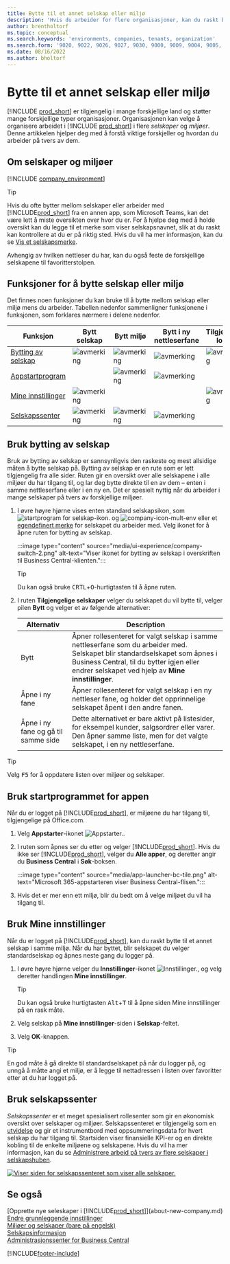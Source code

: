 ```yaml
---
title: Bytte til et annet selskap eller miljø
description: 'Hvis du arbeider for flere organisasjoner, kan du raskt bytte mellom miljøet og selskapene.'
author: brentholtorf
ms.topic: conceptual
ms.search.keywords: 'environments, companies, tenants, organization'
ms.search.form: '9020, 9022, 9026, 9027, 9030, 9000, 9009, 9004, 9005, 9024, 9006, 9007, 9010, 9016, 9017'
ms.date: 08/16/2022
ms.author: bholtorf
---
```


# <a name="switching-to-another-company-or-environment"></a><a name="switching-to-another-company-or-environment"></a>Bytte til et annet selskap eller miljø

[!INCLUDE [prod_short](includes/prod_short.md)] er tilgjengelig i mange forskjellige land og støtter mange forskjellige typer organisasjoner. Organisasjonen kan velge å organisere arbeidet i [!INCLUDE [prod_short](includes/prod_short.md)] i flere *selskaper* og *miljøer*. Denne artikkelen hjelper deg med å forstå viktige forskjeller og hvordan du arbeider på tvers av dem.

## <a name="about-companies-and-environments"></a><a name="about-companies-and-environments"></a>Om selskaper og miljøer

[!INCLUDE [company_environment](includes/company_environment.md)]

> [!TIP]
> Hvis du ofte bytter mellom selskaper eller arbeider med [!INCLUDE[prod_short](includes/prod_short.md)] fra en annen app, som Microsoft Teams, kan det være lett å miste oversikten over hvor du er. For å hjelpe deg med å holde oversikt kan du legge til et merke som viser selskapsnavnet, slik at du raskt kan kontrollere at du er på riktig sted. Hvis du vil ha mer informasjon, kan du se [Vis et selskapsmerke](admin-company-information.md#badge).
> 
> Avhengig av hvilken nettleser du har, kan du også feste de forskjellige selskapene til favoritterstolpen.  

<!--
[!INCLUDE [about-ui-learn](includes/about-ui-learn.md)]-->

## <a name="features-for-switching-company-or-environment"></a><a name="features-for-switching-company-or-environment"></a>Funksjoner for å bytte selskap eller miljø

Det finnes noen funksjoner du kan bruke til å bytte mellom selskap eller miljø mens du arbeider. Tabellen nedenfor sammenligner funksjonene i funksjonen, som forklares nærmere i delene nedenfor.

|Funksjon|Bytt selskap|Bytt miljø|Bytt i ny nettleserfane| Tilgjengelig lokalt|
|-------|--------------|------------------|-------------------------|----------------------|
|[Bytting av selskap](#use-the-company-switcher)|![avmerking](media/check.png "avmerking")|![avmerking](media/check.png "avmerking")|![avmerking](media/check.png "avmerking")|![avmerking](media/check.png "avmerking")|
|[Appstartprogram](#use-the-app-launcher)||![avmerking](media/check.png "avmerking")|![avmerking](media/check.png "avmerking")||
|[Mine innstillinger](#use-my-settings)|![avmerking](media/check.png "avmerking")|||![avmerking](media/check.png "avmerking")|
|[Selskapssenter](#use-company-hub)|![avmerking](media/check.png "avmerking")|![avmerking](media/check.png "avmerking")|![avmerking](media/check.png "avmerking")||

## <a name="use-the-company-switcher"></a><a name="use-the-company-switcher"></a>Bruk bytting av selskap

Bruk av bytting av selskap er sannsynligvis den raskeste og mest allsidige måten å bytte selskap på. Bytting av selskap er en rute som er lett tilgjengelig fra alle sider. Ruten gir en oversikt over alle selskapene i alle miljøer du har tilgang til, og lar deg bytte direkte til en av dem – enten i samme nettleserfane eller i en ny en. Det er spesielt nyttig når du arbeider i mange selskaper på tvers av forskjellige miljøer.

1. I øvre høyre hjørne vises enten standard selskapsikon, som ![startprogram for selskap-ikon.](media/ui-experience/company-icon.png "Viser ikonet for bytting av selskap som brukes når det er et enkelt miljø") og ![company-icon-mult-env](media/ui-experience/company-icon-multi-env.png "Viser ikonet for bytting av selskap som brukes når det er flere miljøer") eller et [egendefinert merke](admin-company-information.md#badge) for selskapet du arbeider med. Velg ikonet for å åpne ruten for bytting av selskap.

   :::image type="content" source="media/ui-experience/company-switch-2.png" alt-text="Viser ikonet for bytting av selskap i overskriften til Business Central-klienten.":::  

   > [!TIP]
   > Du kan også bruke <kbd>CRTL</kbd>+<kbd>O</kbd>-hurtigtasten til å åpne ruten.
2. I ruten **Tilgjengelige selskaper** velger du selskapet du vil bytte til, velger pilen **Bytt** og velger et av følgende alternativer:

   |Alternativ|Description|
   |------|-----------|
   |Bytt|Åpner rollesenteret for valgt selskap i samme nettleserfane som du arbeider med. Selskapet blir standardselskapet som åpnes i Business Central, til du bytter igjen eller endrer selskapet ved hjelp av **Mine innstillinger**. |
   |Åpne i ny fane|Åpner rollesenteret for valgt selskap i en ny nettleser fane, og holder det opprinnelige selskapet åpent i den andre fanen.|
   |Åpne i ny fane og gå til samme side|Dette alternativet er bare aktivt på listesider, for eksempel kunder, salgsordrer eller varer. Den åpner samme liste, men for det valgte selskapet, i en ny nettleserfane. |

> [!TIP]
> Velg <kbd>F5</kbd> for å oppdatere listen over miljøer og selskaper.

## <a name="use-the-app-launcher"></a><a name="use-the-app-launcher"></a>Bruk startprogrammet for appen

Når du er logget på [!INCLUDE[prod_short](includes/prod_short.md)], er miljøene du har tilgang til, tilgjengelige på Office.com.  

1. Velg **Appstarter**-ikonet ![Appstarter.](media/app-launcher-icon.png "Appstarteren gir tilgang til flere funksjoner").
2. I ruten som åpnes ser du etter og velger [!INCLUDE[prod_short](includes/prod_short.md)]. Hvis du ikke ser [!INCLUDE[prod_short](includes/prod_short.md)], velger du **Alle apper**, og deretter angir du **Business Central** i **Søk**-boksen.

   :::image type="content" source="media/app-launcher-bc-tile.png" alt-text="Microsoft 365-appstarteren viser Business Central-flisen.":::  

3. Hvis det er mer enn ett miljø, blir du bedt om å velge miljøet du vil ha tilgang til.

<!--
The following image shows tiles for accessing production and sandbox environments on the Dynamics 365 Home page.

:::image type="content" source="media/app-picker-environments.png" alt-text="The Dynamics 365 Home page showing production and sandbox environments.":::
-->
## <a name="use-my-settings"></a><a name="use-my-settings"></a>Bruk Mine innstillinger

Når du er logget på [!INCLUDE[prod_short](includes/prod_short.md)], kan du raskt bytte til et annet selskap i samme miljø. Når du har byttet, blir selskapet du velger standardselskap og åpnes neste gang du logger på.

1. I øvre høyre hjørne velger du **Innstillinger**-ikonet ![Innstillinger.](media/ui-experience/settings_icon_small.png "Innstillinger-ikon for rollesenter"), og velg deretter handlingen **Mine innstillinger**.

    > [!TIP]
    > Du kan også bruke hurtigtasten <kbd>Alt</kbd>+<kbd>T</kbd> til å åpne siden Mine innstillinger på en rask måte.

2. Velg selskap på **Mine innstillinger**-siden i **Selskap**-feltet.  
3. Velg **OK**-knappen.

> [!TIP]
> En god måte å gå direkte til standardselskapet på når du logger på, og unngå å måtte angi et miljø, er å legge til nettadressen i listen over favoritter etter at du har logget på.

## <a name="use-company-hub"></a><a name="use-company-hub"></a>Bruk selskapssenter

*Selskapssenter* er et meget spesialisert rollesenter som gir en økonomisk oversikt over selskaper og miljøer. Selskapssenteret er tilgjengelig som en [utvidelse](ui-extensions-company-hub.md) og gir et instrumentbord med oppsummeringsdata for hvert selskap du har tilgang til. Startsiden viser finansielle KPI-er og en direkte kobling til de enkelte miljøene og selskapene. Hvis du vil ha mer informasjon, kan du se [Administrere arbeid på tvers av flere selskaper i selskapshuben](company-hub.md).

[![Viser siden for selskapssenteret som viser alle selskaper.](media/company-hub.png)](media/company-hub.png#lightbox)  

## <a name="see-also"></a><a name="see-also"></a>Se også

[Opprette nye seleskaper i [!INCLUDE[prod_short](includes/prod_short.md)]](about-new-company.md)  
[Endre grunnleggende innstillinger](ui-change-basic-settings.md)  
[Miljøer og selskaper (bare på engelsk)](/dynamics365/business-central/dev-itpro/administration/tenant-environment-topology)  
[Selskapsinformasjon](admin-company-information.md)  
[Administrasjonssenter for Business Central](/dynamics365/business-central/dev-itpro/administration/tenant-admin-center)  

[!INCLUDE[footer-include](includes/footer-banner.md)]
